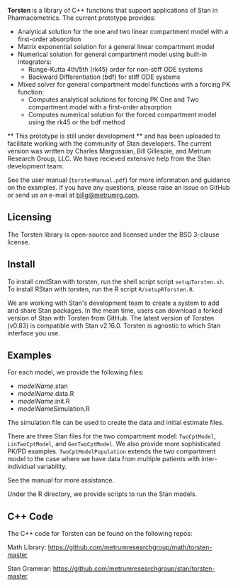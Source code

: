 <b> Torsten </b> is a library of C++ functions that support applications of Stan in Pharmacometrics. The current prototype provides:
* Analytical solution for the one and two linear compartment model with a first-order absorption
* Matrix exponential solution for a general linear compartment model
* Numerical solution for general compartment model using built-in integrators:
  * Runge-Kutta 4th/5th (rk45) order for non-stiff ODE systems
  * Backward Differentiation (bdf) for stiff ODE systems
* Mixed solver for general compartment model functions with a forcing PK function:
  * Computes analytical solutions for forcing PK One and Two compartment model with a first-order absorption
  * Computes numerical solution for the forced compartment model using the rk45 or the bdf method
  
** This prototype is still under development ** and has been uploaded to facilitate working with the community of Stan developers. The current version was written by Charles Margossian, Bill Gillespie, and Metrum Research Group, LLC. We have recieved extensive help from the Stan development team.

See the user manual (`torstenManual.pdf`) for more information and guidance on the examples. If you have any questions, please raise an issue on GitHub or send us an e-mail at billg@metrumrg.com. 

Licensing
---------
The Torsten library is open-source and licensed under the BSD 3-clause license. 


Install
-------
To install cmdStan with torsten, run the shell script script `setupTorsten.sh`.
To install RStan with torsten, run the R script `R/setupRTorsten.R`.

We are working with Stan's development team to create a system to add and share Stan packages. In the mean time, users can download a forked version of Stan with Torsten from GitHub. The latest version of Torsten (v0.83) is compatible with Stan v2.16.0. Torsten is agnostic to which Stan interface you use.


Examples
---------
For each model, we provide the following files:
* *modelName*.stan
* *modelName*.data.R
* *modelName*.init.R
* *modelName*Simulation.R 

The simulation file can be used to create the data and initial estimate files. 

There are three Stan files for the  two compartment model: `TwoCptModel`, `LinTwoCptModel`, and `GenTwoCptModel`. We also provide more sophisticated PK/PD examples. `TwoCptModelPopulation` extends the two compartment model to the case where we have data from multiple patients with inter-individual variability. 

See the manual for more assistance.

Under the R directory, we provide scripts to run the Stan models.

C++ Code
--------
The C++ code for Torsten can be found on the following repos:

Math Library: https://github.com/metrumresearchgroup/math/torsten-master

Stan Grammar: https://github.com/metrumresearchgroup/stan/torsten-master
